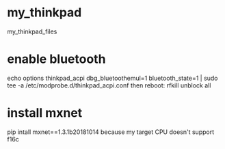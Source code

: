 # my_thinkpad
my_thinkpad_files

# enable bluetooth
echo options thinkpad_acpi dbg_bluetoothemul=1 bluetooth_state=1 | sudo tee -a /etc/modprobe.d/thinkpad_acpi.conf
then reboot:
rfkill unblock all

# install mxnet
pip intall mxnet==1.3.1b20181014
because my target CPU doesn't support f16c
